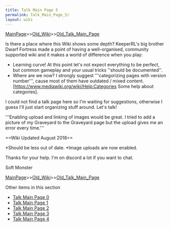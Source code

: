 ```yaml
---
title: Talk Main Page 5
permalink: Talk_Main_Page_5/
layout: wiki
---
```


[MainPage](/keeperrl_wiki/ "wikilink")>>[Old_Wiki](/keeperrl_wiki/Old_Wiki "wikilink")>>[Old_Talk_Main_Page](/keeperrl_wiki/Old_Talk_Main_Page "wikilink")

Is there a place where this Wiki shows some depth? KeeperRL's big brother Dwarf Fortress made a point of having a well-organised, community supported wiki and it makes a world of difference when you play:

* Learning curve! At this point let's not expect everything to be perfect, but common gameplay and your usual tricks ''should be documented''.
* Where are we now? I strongly suggest '''categorizing pages with version number''', cause most of them have outdated / mixed content. [https://www.mediawiki.org/wiki/Help:Categories Some help about categories].

I could not find a talk page here so I'm waiting for suggestions, otherwise I guess I'll just start organizing stuff around. Let's talk!

'''Enabling upload and linking of images would be great. I tried to add a picture of my Graveyard to the Graveyard page but the upload gives me an error every time.'''

==Wiki Updated August 2018==

*Should be less out of date.
*Image uploads are now enabled.

Thanks for your help. I'm on discord a lot if you want to chat.

Soft Monster

[MainPage](/keeperrl_wiki/ "wikilink")>>[Old_Wiki](/keeperrl_wiki/Old_Wiki "wikilink")>>[Old_Talk_Main_Page](/keeperrl_wiki/Old_Talk_Main_Page "wikilink")

Other items in this section
-    [Talk Main Page 0](/keeperrl_wiki/Talk_Main_Page_0 "wikilink")
-    [Talk Main Page 1](/keeperrl_wiki/Talk_Main_Page_1 "wikilink")
-    [Talk Main Page 2](/keeperrl_wiki/Talk_Main_Page_2 "wikilink")
-    [Talk Main Page 3](/keeperrl_wiki/Talk_Main_Page_3 "wikilink")
-    [Talk Main Page 4](/keeperrl_wiki/Talk_Main_Page_4 "wikilink")
